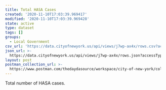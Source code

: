 ```yaml
---
title: Total HASA Cases
created: '2020-11-10T17:03:39.969417'
modified: '2020-11-10T17:03:39.969428'
state: active
type: dataset
tags: []
groups:
  - Local Government
csv_url: 'https://data.cityofnewyork.us/api/views/j7wp-ax4x/rows.csv?accessType=DOWNLOAD'
json_url: >-
  https://data.cityofnewyork.us/api/views/j7wp-ax4x/rows.json?accessType=DOWNLOAD
layout: post
postman_collection_url: >-
  https://www.postman.com/thedaydasource/workspace/city-of-new-york/collection/15909983-66e59279-4709-4379-b544-140f8698638b
---
```

Total number of HASA cases.
